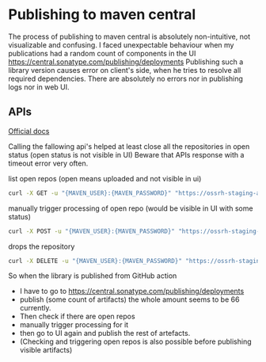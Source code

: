 # Publishing to maven central
The process of publishing to maven central is absolutely non-intuitive, not visualizable and confusing.
I faced unexpectable behaviour when my publications had a random count of components in the UI
https://central.sonatype.com/publishing/deployments
Publishing such a library version causes error on client's side, when he tries to resolve all required dependencies.
There are absolutely no errors nor in publishing logs nor in web UI.

## APIs
[Official docs](https://central.sonatype.org/publish/publish-portal-ossrh-staging-api/#post-to-manualuploadrepositoryrepository-key)

Calling the fallowing api's helped at least close all the repositories in open status (open status is not visible in UI)
Beware that APIs response with a timeout error very often.

list open repos (open means uploaded and not visible in ui)
```bash
curl -X GET -u "{MAVEN_USER}:{MAVEN_PASSWORD}" "https://ossrh-staging-api.central.sonatype.com/manual/search/repositories?ip=any&state=open"
```

manually trigger processing of open repo (would be visible in UI with some status)
```bash
curl -X POST -u "{MAVEN_USER}:{MAVEN_PASSWORD}" "https://ossrh-staging-api.central.sonatype.com/manual/upload/repository/{MAVEN_USER}/{IP}/io.github.nsk90--default-repository"
```

drops the repository
```bash
curl -X DELETE -u "{MAVEN_USER}:{MAVEN_PASSWORD}" "https://ossrh-staging-api.central.sonatype.com/manual/drop/repository/{MAVEN_USER}/{IP}/io.github.nsk90--default-repository"
```

So when the library is published from GitHub action
* I have to go to https://central.sonatype.com/publishing/deployments
* publish (some count of artifacts) the whole amount seems to be 66 currently.
* Then check if there are open repos
* manually trigger processing for it
* then go to UI again and publish the rest of artefacts.
* (Checking and triggering open repos is also possible before publishing visible artifacts)